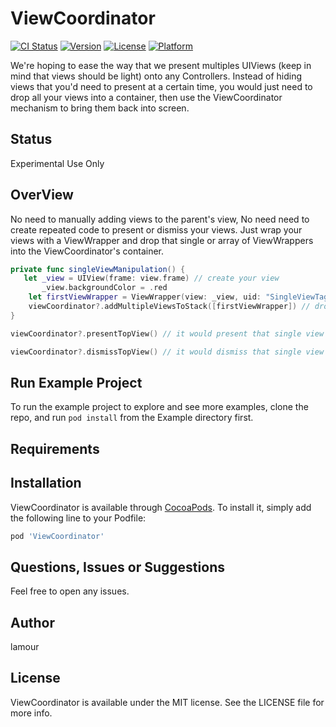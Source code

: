 # ViewCoordinator

[![CI Status](http://img.shields.io/travis/LamourBt/ViewCoordinator.svg?style=flat)](https://travis-ci.org/LamourBt/ViewCoordinator)
[![Version](https://img.shields.io/cocoapods/v/ViewCoordinator.svg?style=flat)](http://cocoapods.org/pods/ViewCoordinator)
[![License](https://img.shields.io/cocoapods/l/ViewCoordinator.svg?style=flat)](http://cocoapods.org/pods/ViewCoordinator)
[![Platform](https://img.shields.io/cocoapods/p/ViewCoordinator.svg?style=flat)](http://cocoapods.org/pods/ViewCoordinator)


We're hoping to ease the way that we present multiples UIViews (keep in mind that views should be light) onto any Controllers.
Instead of hiding views that you'd need to present at a certain time, you would just need to
drop all your views into a container, then use the ViewCoordinator mechanism to bring them back into screen.

## Status 
Experimental Use Only 

## OverView

No need to manually adding views to the parent's view, No need need to create repeated code to present or dismiss
your views. Just wrap your views with a ViewWrapper and drop that single or array of ViewWrappers into the ViewCoordinator's container.

```Swift
private func singleViewManipulation() {
   let _view = UIView(frame: view.frame) // create your view
       _view.backgroundColor = .red
    let firstViewWrapper = ViewWrapper(view: _view, uid: "SingleViewTag") // wrap your view
    viewCoordinator?.addMultipleViewsToStack([firstViewWrapper]) // drop into our container
}

viewCoordinator?.presentTopView() // it would present that single view onto your controller

viewCoordinator?.dismissTopView() // it would dismiss that single view from your controller

```
## Run Example Project

To run the example project to explore and see more examples, clone the repo, and run `pod install` from the Example directory first.

## Requirements

## Installation

ViewCoordinator is available through [CocoaPods](http://cocoapods.org). To install
it, simply add the following line to your Podfile:

```ruby
pod 'ViewCoordinator'
```

## Questions, Issues or Suggestions

Feel free to open any issues.

## Author

lamour

## License

ViewCoordinator is available under the MIT license. See the LICENSE file for more info.

